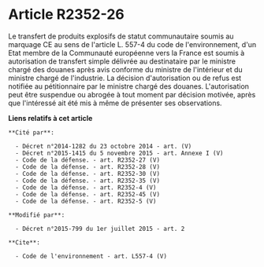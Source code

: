 # Article R2352-26

Le transfert de produits explosifs de statut communautaire soumis au marquage CE au sens de l'article L. 557-4 du code de
l'environnement, d'un Etat membre de la Communauté européenne vers la France est soumis à autorisation de transfert simple
délivrée au destinataire par le ministre chargé des douanes après avis conforme du ministre de l'intérieur et du ministre
chargé de l'industrie. La décision d'autorisation ou de refus est notifiée au pétitionnaire par le ministre chargé des
douanes. L'autorisation peut être suspendue ou abrogée à tout moment par décision motivée, après que l'intéressé ait été mis
à même de présenter ses observations.

**Liens relatifs à cet article**

	**Cité par**:

	  - Décret n°2014-1282 du 23 octobre 2014 - art. (V)
	  - Décret n°2015-1415 du 5 novembre 2015 - art. Annexe I (V)
	  - Code de la défense. - art. R2352-27 (V)
	  - Code de la défense. - art. R2352-28 (V)
	  - Code de la défense. - art. R2352-30 (V)
	  - Code de la défense. - art. R2352-35 (V)
	  - Code de la défense. - art. R2352-4 (V)
	  - Code de la défense. - art. R2352-45 (V)
	  - Code de la défense. - art. R2352-5 (V)

	**Modifié par**:

	  - Décret n°2015-799 du 1er juillet 2015 - art. 2

	**Cite**:

	  - Code de l'environnement - art. L557-4 (V)
